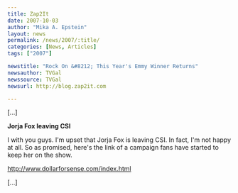 ```yaml
---
title: Zap2It
date: 2007-10-03
author: "Mika A. Epstein"
layout: news
permalink: /news/2007/:title/
categories: [News, Articles]
tags: ["2007"]

newstitle: "Rock On &#8212; This Year's Emmy Winner Returns"
newsauthor: TVGal
newssource: TVGal
newsurl: http://blog.zap2it.com

---
```


[...]

**Jorja Fox leaving CSI**

I with you guys. I'm upset that Jorja Fox is leaving CSI. In fact, I'm not happy at all. So as promised, here's the link of a campaign fans have started to keep her on the show.

http://www.dollarforsense.com/index.html

[...]
